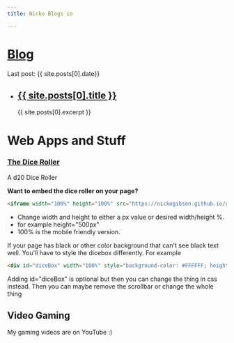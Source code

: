 ```yaml
---
title: Nicko Blogs io

---
```

# [Blog](https://nickogibson.github.io/blog/)
Last post: {{ site.posts[0].date}} 
<ul>
      <li>
      <h2><a href="{{ site.posts[0].url }}">{{  site.posts[0].title }}</a></h2>  
      {{  site.posts[0].excerpt }}
    </li>
</ul>


# Web Apps and Stuff
### [The Dice Roller](https://nickogibson.github.io/games.io/DiceRoller/) 
A d20 Dice Roller

**Want to embed the dice roller on your page?**

```markdown 
<iframe width="100%" height="100%" src="https://nickogibson.github.io/games.io/DiceRoller"></iframe>
```

- Change width and height to either a px value or desired width/height %.
- for example height="500px"
- 100% is the mobile friendly version.

If your page has black or other color background that can't see black text well. You'll have to style the dicebox differently. For example

```markdown
<div id="diceBox" width="100%" style="background-color: #FFFFFF; height:500px;"><iframe height="100%"  width="100%" src="https://nickogibson.github.io/games.io/DiceRoller"></iframe></div>
```

Adding id="diceBox" is optional but then you can change the thing in css instead.
Then you can maybe remove the scrollbar or change the whole thing

## Video Gaming
My gaming videos are on YouTube :)
